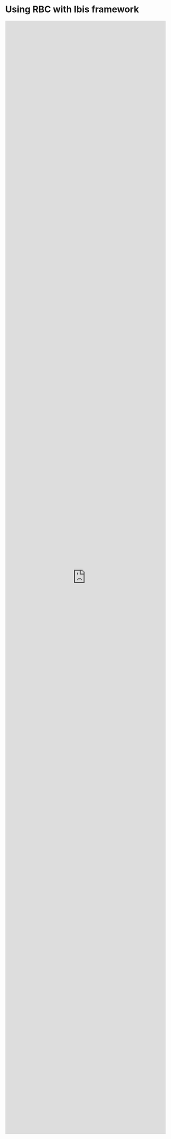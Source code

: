 
# Using RBC with Ibis framework

<div class="container" style="">
    <div style="position:relative">
        <iframe style="border: 0px" height="3500em" scrolling="no" width="100%"
                src="https://nbviewer.org/github/xnd-project/rbc/blob/main/notebooks/rbc-heavydb-ibis.ipynb"></iframe>
        <a style="position:absolute; top:0; left:0; height:100%; width: 100%; z-index:5;" href="">
        </a>
    </div>
</div>
